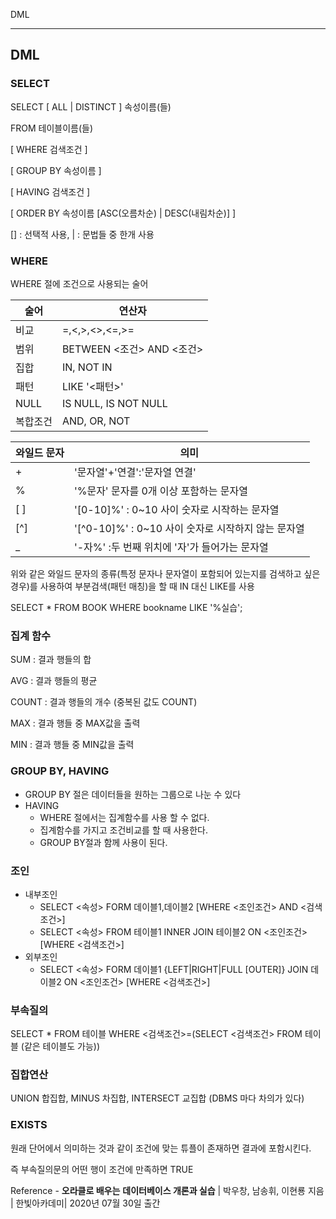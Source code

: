 DML

---

## DML

### SELECT

SELECT [ ALL | DISTINCT ] 속성이름(들)

FROM 테이블이름(들)

[ WHERE 검색조건 ]

[ GROUP BY 속성이름 ]

[ HAVING 검색조건 ]

[ ORDER BY 속성이름 [ASC(오름차순) | DESC(내림차순)] ]

[] : 선택적 사용, | : 문법들 중 한개 사용

### WHERE

WHERE 절에 조건으로 사용되는 술어

| 술어     | 연산자                    |
| -------- | ------------------------- |
| 비교     | =,<,>,<>,<=,>=            |
| 범위     | BETWEEN <조건> AND <조건> |
| 집합     | IN, NOT IN                |
| 패턴     | LIKE '<패턴>'             |
| NULL     | IS NULL, IS NOT NULL      |
| 복합조건 | AND, OR, NOT              |

| 와일드 문자 | 의미                                                |
| ----------- | --------------------------------------------------- |
| +           | '문자열'+'연결':'문자열 연결'                       |
| %           | '%문자' 문자를 0개 이상 포함하는 문자열             |
| [ ]         | '[0-10]%' : 0~10 사이 숫자로 시작하는 문자열        |
| [^]         | '\[^0-10]%' : 0~10 사이 숫자로 시작하지 않는 문자열 |
| _           | '-자%' :두 번째 위치에 '자'가 들어가는 문자열       |

위와 같은 와일드 문자의 종류(특정 문자나 문자열이 포함되어 있는지를 검색하고 싶은 경우)를 사용하여 부분검색(패턴 매칭)을 할 때 IN 대신 LIKE를 사용

SELECT * FROM BOOK WHERE bookname LIKE '%실습';

### 집계 함수

SUM : 결과 행들의 합

AVG : 결과 행들의 평균 

COUNT : 결과 행들의 개수 (중복된 값도 COUNT)

MAX : 결과 행들 중 MAX값을 출력

MIN : 결과 행들 중 MIN값을 출력

### GROUP BY, HAVING

- GROUP BY 절은 데이터들을 원하는 그룹으로 나눈 수 있다
- HAVING
	- WHERE 절에서는 집계함수를 사용 할 수 없다.
	- 집계함수를 가지고 조건비교를 할 때 사용한다.
	- GROUP BY절과 함께 사용이 된다.

### 조인

- 내부조인
	- SELECT <속성>
		FORM 데이블1,데이블2 
		[WHERE <조인조건> AND <검색조건>]
	- SELECT <속성>
		FROM 테이블1 INNER JOIN 테이블2 ON <조인조건>
		[WHERE <검색조건>]
- 외부조인
	- SELECT <속성>
		FORM 데이블1 {LEFT|RIGHT|FULL [OUTER]} JOIN 데이블2 ON  <조인조건>
		[WHERE <검색조건>]

### 부속질의

SELECT *
FROM 테이블
WHERE <검색조건>=(SELECT <검색조건>
									FROM 테이블 (같은 테이블도 가능))

### 집합연산

UNION 합집합, MINUS 차집합, INTERSECT 교집합 (DBMS 마다 차의가 있다)

### EXISTS

원래 단어에서 의미하는 것과 같이 조건에 맞는 튜플이 존재하면 결과에 포함시킨다.

즉 부속질의문의 어떤 행이 조건에 만족하면 TRUE







Reference - **오라클로 배우는** **데이터베이스 개론과 실습** | 박우창, 남송휘, 이현룡 지음 | 한빛아카데미| 2020년 07월 30일 출간